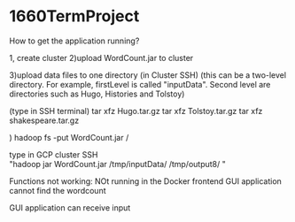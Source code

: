 # 1660TermProject

How to get the application running?

1, create cluster
2)upload WordCount.jar to cluster

3)upload data files to one directory (in Cluster SSH) (this can be a two-level directory. For example,  firstLevel is called  "inputData". Second level are directories such as Hugo, Histories and Tolstoy)

(type in SSH terminal)
tar xfz Hugo.tar.gz
tar xfz Tolstoy.tar.gz
tar xfz shakespeare.tar.gz


)
hadoop fs -put WordCount.jar /

type in GCP cluster SSH    
"hadoop jar WordCount.jar /tmp/inputData/ /tmp/output8/ "




Functions not working:
NOt running in the Docker
frontend GUI application cannot find the wordcount


GUI application can receive input
